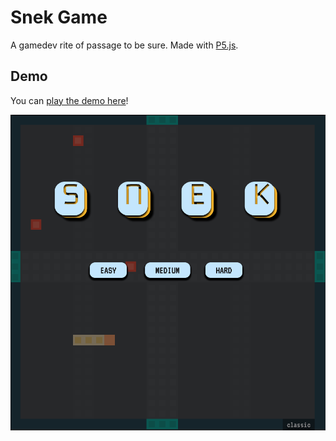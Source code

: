 # Snek Game

A gamedev rite of passage to be sure. Made with [P5.js](https://p5js.org/).

## Demo

You can [play the demo here](https://townofdon.github.io/snek-js/)!

[![Screenshot of Game](./readme/snek-screenshot.png)](https://townofdon.github.io/snek-js/)
